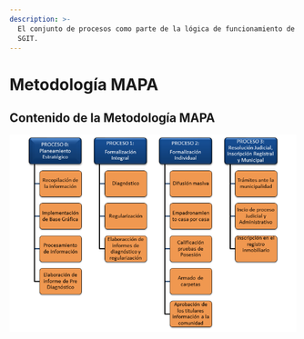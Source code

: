 ```yaml
---
description: >-
  El conjunto de procesos como parte de la lógica de funcionamiento de sistema
  SGIT.
---
```


# Metodología MAPA

## Contenido de la Metodología MAPA

![](.gitbook/assets/image%20%2830%29.png)

